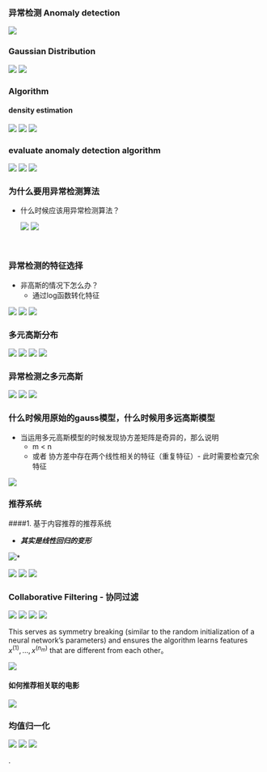 ### 异常检测 Anomaly detection

<img src="image/anomaly.png">

### Gaussian Distribution

<img src="image/gauss.png">



<img src="image/gauss1.png">



### Algorithm

#### density estimation

<img src="image/gauss2.png">

<img src="image/gauss3.png">

<img src="image/gauss4.png">



### evaluate anomaly detection algorithm

<img src="image/gauss5.png">

<img src="image/gauss6.png">

<img src="image/gauss7.png">



### 为什么要用异常检测算法

- 什么时候应该用异常检测算法？

  <img src="image/gauss8.png">

  <img src="image/gauss9.png">

  ​

### 异常检测的特征选择

- 非高斯的情况下怎么办？
  - 通过log函数转化特征

<img src="image/gauss10.png">

<img src="image/gauss11.png">



<img src="image/gauss12.png">



### 多元高斯分布

<img src="image/gauss13.png">

<img src="image/gauss14.png">

<img src="image/gauss15.png">

<img src="image/gauss16.png">

### 异常检测之多元高斯

<img src="image/gauss17.png">

<img src="image/gauss18.png">

<img src="image/gauss19.png">

### 什么时候用原始的gauss模型，什么时候用多远高斯模型

- 当运用多元高斯模型的时候发现协方差矩阵是奇异的，那么说明
  - m < n
  - 或者 协方差中存在两个线性相关的特征（重复特征）- 此时需要检查冗余特征

<img src="image/gauss20.png">

### 推荐系统

####1. 基于内容推荐的推荐系统

- ***其实是线性回归的变形***

<img src="image/rec1.png">*

<img src="image/rec2.png">

<img src="image/rec3.png">

<img src="image/rec4.png">

### Collaborative Filtering - 协同过滤

<img src="image/rec5.png">

<img src="image/rec6.png">

<img src="image/rec7.png">

<img src="image/rec8.png">

This serves as symmetry breaking (similar to the random initialization of a neural network’s parameters) and ensures the algorithm learns features $x^{(1)}, \dots, x^{(n_m)}$ that are different from each other。

<img src="image/rec9.png">

#### 如何推荐相关联的电影

<img src="image/rec10.png">



### 均值归一化

<img src="image/rec11.png">

<img src="image/rec12.png">

<img src="image/rec10.png">









.